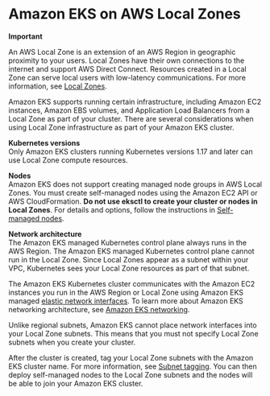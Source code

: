 # Amazon EKS on AWS Local Zones<a name="local-zones"></a>

**Important**  

An AWS Local Zone is an extension of an AWS Region in geographic proximity to your users\. Local Zones have their own connections to the internet and support AWS Direct Connect\. Resources created in a Local Zone can serve local users with low\-latency communications\. For more information, see [Local Zones](https://docs.aws.amazon.com/AWSEC2/latest/UserGuide/using-regions-availability-zones.html#concepts-local-zones)\. 

Amazon EKS supports running certain infrastructure, including Amazon EC2 instances, Amazon EBS volumes, and Application Load Balancers from a Local Zone as part of your cluster\. There are several considerations when using Local Zone infrastructure as part of your Amazon EKS cluster\. 

**Kubernetes versions**  
Only Amazon EKS clusters running Kubernetes versions 1\.17 and later can use Local Zone compute resources\.

**Nodes**  
Amazon EKS does not support creating managed node groups in AWS Local Zones\. You must create self\-managed nodes using the Amazon EC2 API or AWS CloudFormation\. **Do not use eksctl to create your cluster or nodes in Local Zones**\. For details and options, follow the instructions in [Self\-managed nodes](worker.md)\.

**Network architecture**  
The Amazon EKS managed Kubernetes control plane always runs in the AWS Region\. The Amazon EKS managed Kubernetes control plane cannot run in the Local Zone\. Since Local Zones appear as a subnet within your VPC, Kubernetes sees your Local Zone resources as part of that subnet\. 

The Amazon EKS Kubernetes cluster communicates with the Amazon EC2 instances you run in the AWS Region or Local Zone using Amazon EKS managed [elastic network interfaces](https://docs.aws.amazon.com/AWSEC2/latest/UserGuide/using-eni.html)\. To learn more about Amazon EKS networking architecture, see [Amazon EKS networking](eks-networking.md)\.

Unlike regional subnets, Amazon EKS cannot place network interfaces into your Local Zone subnets\. This means that you must not specify Local Zone subnets when you create your cluster\. 

After the cluster is created, tag your Local Zone subnets with the Amazon EKS cluster name\. For more information, see [Subnet tagging](network_reqs.md#vpc-subnet-tagging)\. You can then deploy self\-managed nodes to the Local Zone subnets and the nodes will be able to join your Amazon EKS cluster\.